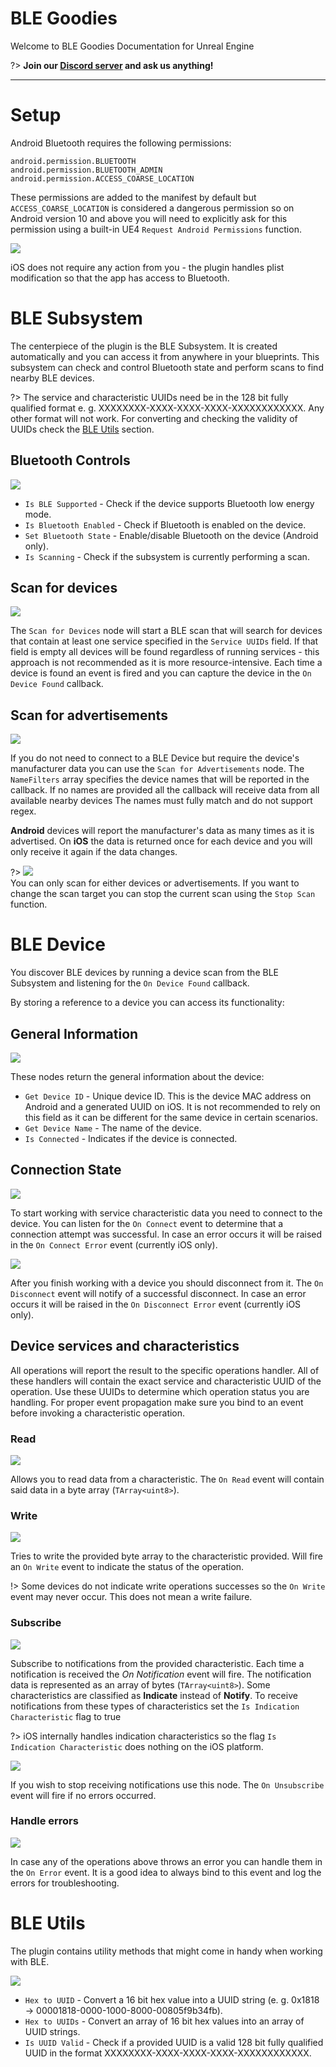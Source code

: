 # **BLE Goodies**

Welcome to BLE Goodies Documentation for Unreal Engine

?> **Join our [Discord server](https://bit.ly/nineva_support_discord) and ask us anything!**

---

# Setup

Android Bluetooth requires the following permissions:
```
android.permission.BLUETOOTH
android.permission.BLUETOOTH_ADMIN
android.permission.ACCESS_COARSE_LOCATION
```

These permissions are added to the manifest by default but `ACCESS_COARSE_LOCATION` is considered a dangerous permission so on Android version 10 and above you will need to explicitly ask for this permission using a built-in UE4 `Request Android Permissions` function.

![](images/ble-goodies/ble_android_permission.png)

iOS does not require any action from you - the plugin handles plist modification so that the app has access to Bluetooth.

# BLE Subsystem

The centerpiece of the plugin is the BLE Subsystem. It is created automatically and you can access it from anywhere in your blueprints. This subsystem can check and control Bluetooth state and perform scans to find nearby BLE devices.

?> The service and characteristic UUIDs need be in the 128 bit fully qualified format e. g. XXXXXXXX-XXXX-XXXX-XXXX-XXXXXXXXXXXX. Any other format will not work. For converting and checking the validity of UUIDs check the [BLE Utils](#ble-utils) section.

## Bluetooth Controls

![](images/ble-goodies/ble_state_ops.png)

- `Is BLE Supported` - Check if the device supports Bluetooth low energy mode.
- `Is Bluetooth Enabled` - Check if Bluetooth is enabled on the device.
- `Set Bluetooth State` - Enable/disable Bluetooth on the device (Android only).
- `Is Scanning` - Check if the subsystem is currently performing a scan.

## Scan for devices

![](images/ble-goodies/ble_scan_for_devices.png)

The `Scan for Devices` node will start a BLE scan that will search for devices that contain at least one service specified in the `Service UUIDs` field. If that field is empty all devices will be found regardless of running services - this approach is not recommended as it is more resource-intensive. Each time a device is found an event is fired and you can capture the device in the `On Device Found` callback.

## Scan for advertisements

![](images/ble-goodies/ble_scan_for_adverts.png)

If you do not need to connect to a BLE Device but require the device's manufacturer data you can use the `Scan for Advertisements` node. The `NameFilters` array specifies the device names that will be reported in the callback. If no names are provided all the callback will receive data from all available nearby devices The names must fully match and do not support regex.

**Android** devices will report the manufacturer's data as many times as it is advertised. On **iOS** the data is returned once for each device and you will only receive it again if the data changes.

?> ![](images/ble-goodies/ble_stop_scan.png) <br>You can only scan for either devices or advertisements. If you want to change the scan target you can stop the current scan using the `Stop Scan` function.

# BLE Device

You discover BLE devices by running a device scan from the BLE Subsystem and listening for the `On Device Found` callback.

By storing a reference to a device you can access its functionality:

## General Information

![](images/ble-goodies/ble_device_props.png)

These nodes return the general information about the device:
- `Get Device ID` - Unique device ID. This is the device MAC address on Android and a generated UUID on iOS. It is not recommended to rely on this field as it can be different for the same device in certain scenarios.
- `Get Device Name` - The name of the device.
- `Is Connected` - Indicates if the device is connected.

## Connection State

![](images/ble-goodies/ble_device_connect.png)

To start working with service characteristic data you need to connect to the device. You can listen for the `On Connect` event to determine that a connection attempt was successful. In case an error occurs it will be raised in the `On Connect Error` event (currently iOS only).

![](images/ble-goodies/ble_device_disconnect.png)

After you finish working with a device you should disconnect from it. The `On Disconnect` event will notify of a successful disconnect. In case an error occurs it will be raised in the `On Disconnect Error` event (currently iOS only).

## Device services and characteristics

All operations will report the result to the specific operations handler. All of these handlers will contain the exact service and characteristic UUID of the operation. Use these UUIDs to determine which operation status you are handling. For proper event propagation make sure you bind to an event before invoking a characteristic operation.

### Read

![](images/ble-goodies/ble_device_read.png)

Allows you to read data from a characteristic. The `On Read` event will contain said data in a byte array (`TArray<uint8>`).

### Write

![](images/ble-goodies/ble_device_write.png)

Tries to write the provided byte array to the characteristic provided. Will fire an `On Write` event to indicate the status of the operation.

!> Some devices do not indicate write operations successes so the `On Write` event may never occur. This does not mean a write failure.

### Subscribe

![](images/ble-goodies/ble_device_sub.png)

Subscribe to notifications from the provided characteristic. Each time a notification is received the *On Notification* event will fire. The notification data is represented as an array of bytes (`TArray<uint8>`).
Some characteristics are classified as **Indicate** instead of **Notify**. To receive notifications from these types of characteristics set the `Is Indication Characteristic` flag to true

?> iOS internally handles indication characteristics so the flag `Is Indication Characteristic` does nothing on the iOS platform.

![](images/ble-goodies/ble_device_unsub.png)

If you wish to stop receiving notifications use this node. The `On Unsubscribe` event will fire if no errors occurred.

### Handle errors

![](images/ble-goodies/ble_device_error.png)

In case any of the operations above throws an error you can handle them in the `On Error` event. It is a good idea to always bind to this event and log the errors for troubleshooting.

# BLE Utils

The plugin contains utility methods that might come in handy when working with BLE.

![](images/ble-goodies/ble_utils.png)

- `Hex to UUID` - Convert a 16 bit hex value into a UUID string (e. g. 0x1818 -> 00001818-0000-1000-8000-00805f9b34fb).
- `Hex to UUIDs` - Convert an array of 16 bit hex values into an array of UUID strings.
- `Is UUID Valid` - Check if a provided UUID is a valid 128 bit fully qualified UUID in the format XXXXXXXX-XXXX-XXXX-XXXX-XXXXXXXXXXXX.
